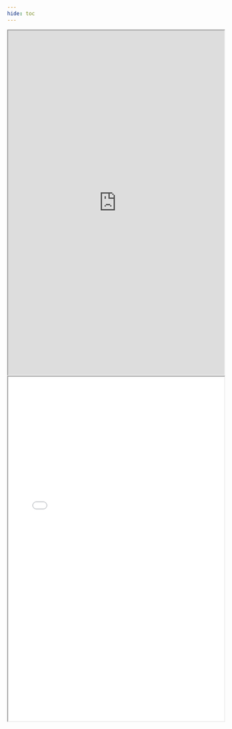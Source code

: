 ```yaml
---
hide: toc
---
```

<iframe src="https://drive.google.com/file/d/1TBYQhtCnFfheZyUCnXcjPT7DVZDRn_2I/preview" width="100%" height="800" allow="autoplay"></iframe>  
<iframe width="100%" height="800" src="../../../files/Minnie Pangilinan_Living with Ideas_ Reflection.pdf"></iframe>
